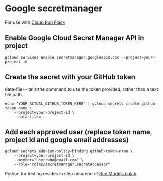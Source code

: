 # Google secretmanager

For use with [Cloud Run Flask](../../../../cloud/run)

## Enable Google Cloud Secret Manager API in project

	gcloud services enable secretmanager.googleapis.com --project=your-project-id

## Create the secret with your GitHub token
data-file=- tells the command to use the token provided, rather than a text file path.

	echo "YOUR_ACTUAL_GITHUB_TOKEN_HERE" | gcloud secrets create github-token-name \
	    --project=your-project-id \
	    --data-file=-

## Add each approved user (replace token name, project id and google email addresses)

	gcloud secrets add-iam-policy-binding github-token-name \
	    --project=your-project-id \
	    --member="user:who@email.com" \
	    --role="roles/secretmanager.secretAccessor"


Python for testing resides in step near end of [Run Models colab](../../../../realitystream/).